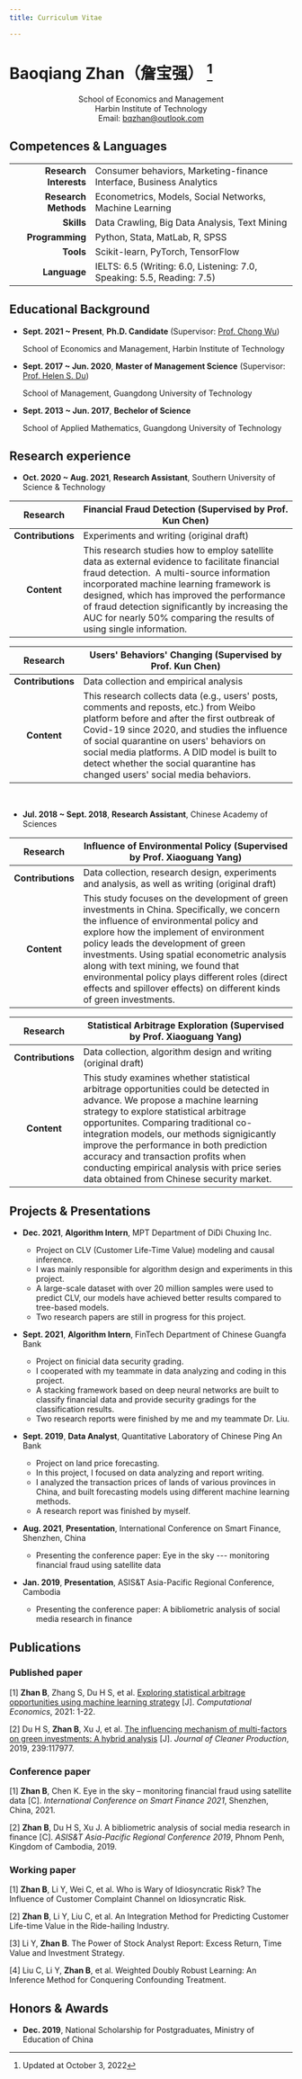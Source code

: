 ```yaml
---
title: Curriculum Vitae

---
```


# Baoqiang Zhan（詹宝强） [^note1]

<div align=center>
School of Economics and Management <br/>
Harbin Institute of Technology <br/>
Email:
<a href=''> bqzhan@outlook.com</a>
</div>

## Competences & Languages

|                        |                                                                        |
| ----------------------:|:---------------------------------------------------------------------- |
| **Research Interests** | Consumer behaviors, Marketing-finance Interface, Business Analytics    |
| **Research Methods**   | Econometrics, Models, Social Networks, Machine Learning                |
| **Skills**             | Data Crawling, Big Data Analysis, Text Mining                          |
| **Programming**        | Python, Stata, MatLab, R, SPSS                                         |
| **Tools**              | Scikit-learn, PyTorch, TensorFlow                                      |
| **Language**           | IELTS: 6.5 (Writing: 6.0, Listening: 7.0, Speaking: 5.5, Reading: 7.5) |



## Educational Background

- **Sept. 2021 ~ Present**, **Ph.D. Candidate** (Supervisor: [Prof. Chong Wu](http://homepage.hit.edu.cn/wuchong))
  
  School of Economics and Management, Harbin Institute of Technology

- **Sept. 2017 ~ Jun. 2020**, **Master of Management Science** (Supervisor: [Prof. Helen S. Du](https://glxy.gdut.edu.cn/info/1186/6757.htm))
  
  School of Management, Guangdong University of Technology

- **Sept. 2013 ~ Jun. 2017**, **Bechelor of Science**
  
  School of Applied Mathematics, Guangdong University of Technology

## Research experience

- **Oct. 2020 ~ Aug. 2021**, **Research Assistant**, Southern University of Science & Technology

| Research          | Financial Fraud Detection (Supervised by Prof. Kun Chen)                                                                                                                                                                                                                                                                                                      |
|:-----------------:| ------------------------------------------------------------------------------------------------------------------------------------------------------------------------------------------------------------------------------------------------------------------------------------------------------------------------------------------------------------- |
| **Contributions** | Experiments and writing (original draft)                                                                                                                                                                                                                                                                                                                      |
| **Content**       | This research studies how to employ satellite data as external evidence to facilitate financial fraud detection.  A multi-source information incorporated machine learning framework is designed, which has improved the performance of fraud detection significantly by increasing the AUC for nearly 50% comparing the results of using single information. |

| Research          | Users' Behaviors' Changing (Supervised by Prof. Kun Chen)                                                                                                                                                                                                                                                                                                          |
|:-----------------:| ------------------------------------------------------------------------------------------------------------------------------------------------------------------------------------------------------------------------------------------------------------------------------------------------------------------------------------------------------------------ |
| **Contributions** | Data collection and empirical analysis                                                                                                                                                                                                                                                                                                                             |
| **Content**       | This research collects data (e.g., users' posts, comments and reposts, etc.) from Weibo platform before and after the first outbreak of Covid-19 since 2020, and studies the influence of social quarantine on users' behaviors on social media platforms. A DID model is built to detect whether the social quarantine has changed users' social media behaviors. |

&emsp;



- **Jul. 2018 ~ Sept. 2018**, **Research Assistant**, Chinese Academy of Sciences

| Research          | **Influence of Environmental Policy** (Supervised by Prof. Xiaoguang Yang)                                                                                                                                                                                                                                                                                                                                                              |
|:-----------------:| --------------------------------------------------------------------------------------------------------------------------------------------------------------------------------------------------------------------------------------------------------------------------------------------------------------------------------------------------------------------------------------------------------------------------------------- |
| **Contributions** | Data collection, research design, experiments and analysis, as well as writing (original draft)                                                                                                                                                                                                                                                                                                                                         |
| **Content**       | This study focuses on the development of green investments in China. Specifically, we concern the influence of environmental policy and explore how the implement of environment policy leads the development of green investments. Using spatial econometric analysis along with text mining, we found that environmental policy plays different roles (direct effects and spillover effects) on different kinds of green investments. |



| Research          | **Statistical Arbitrage Exploration** (Supervised by Prof. Xiaoguang Yang)                                                                                                                                                                                                                                                                                                                                                              |
|:-----------------:| --------------------------------------------------------------------------------------------------------------------------------------------------------------------------------------------------------------------------------------------------------------------------------------------------------------------------------------------------------------------------------------------------------------------------------------- |
| **Contributions** | Data collection, algorithm design and writing (original draft)                                                                                                                                                                                                                                                                                                                                                                          |
| **Content**       | This study examines whether statistical arbitrage opportunities could be detected in advance. We propose a machine learning strategy to explore statistical arbitrage opportunites. Comparing traditional co-integration models, our methods signigicantly improve the performance in both prediction accuracy and transaction profits when conducting empirical analysis with price series data obtained from Chinese security market. |



## Projects & Presentations

- **Dec. 2021**, **Algorithm Intern**, MPT Department of DiDi Chuxing Inc.
  
  - Project on CLV (Customer Life-Time Value) modeling and causal inference.
  - I was mainly responsible for algorithm design and experiments in this project. 
  - A large-scale dataset with over 20 million samples were used to predict CLV, our models have achieved better results compared to tree-based models.
  - Two research papers are still in progress for this project. 

- **Sept. 2021**, **Algorithm Intern**, FinTech Department of Chinese Guangfa Bank
  
  - Project on finicial data security grading.
  - I cooperated with my teammate in data analyzing and coding in this project.
  - A stacking framework based on deep neural networks are built to classify financial data and provide security gradings for the classification results.
  - Two research reports were finished by me and my teammate Dr. Liu. 

- **Sept. 2019**, **Data Analyst**, Quantitative Laboratory of Chinese Ping An Bank
  
  - Project on land price forecasting.
  - In this project, I focused on data analyzing and report writing.
  - I analyzed the transaction prices of lands of various provinces in China, and built forecasting models using different machine learning methods.
  - A research report was finished by myself.

- **Aug. 2021**, **Presentation**, International Conference on Smart Finance, Shenzhen, China
  
  - Presenting the conference paper: Eye in the sky --- monitoring financial fraud using satellite data

- **Jan. 2019**, **Presentation**, ASIS&T Asia-Pacific Regional Conference, Cambodia
  
  - Presenting the conference paper: A bibliometric analysis of social media research in finance

## Publications

### Published paper

[1] **Zhan B**, Zhang S, Du H S, et al. [Exploring statistical arbitrage opportunities using machine learning strategy](https://doi.org/10.1007/s10614-021-10169-8) [J]. *Computational Economics*, 2021: 1-22.

[2] Du H S, **Zhan B**, Xu J, et al. [The influencing mechanism of multi-factors on green investments: A hybrid analysis](https://doi.org/10.1016/j.jclepro.2019.117977) [J]. *Journal of Cleaner Production*, 2019, 239:117977.

### Conference paper

[1] **Zhan B**, Chen K. Eye in the sky – monitoring financial fraud using satellite data [C]. *International Conference on Smart Finance 2021*, Shenzhen, China, 2021.

[2] **Zhan B**, Du H S, Xu J. A bibliometric analysis of social media research in finance [C]. *ASIS&T Asia-Pacific Regional Conference 2019*, Phnom Penh, Kingdom of Cambodia, 2019.

### Working paper

[1] **Zhan B**, Li Y, Wei C, et al. Who is Wary of Idiosyncratic Risk? The Influence of Customer Complaint Channel on Idiosyncratic Risk.

[2] **Zhan B**, Li Y, Liu C, et al. An Integration Method for Predicting Customer Life-time Value in the Ride-hailing Industry.

[3] Li Y, **Zhan B**. The Power of Stock Analyst Report: Excess Return, Time Value and Investment Strategy.

[4] Liu C, Li Y, **Zhan B**, et al. Weighted Doubly Robust Learning: An Inference Method for Conquering Confounding Treatment.

## Honors & Awards

- **Dec. 2019**, National Scholarship for Postgraduates, Ministry of Education of China

[^note1]: Updated at October 3, 2022

